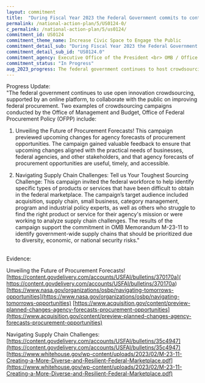 ```yaml
---
layout: commitment
title:  "During Fiscal Year 2023 the Federal Government commits to continuing to use open innovation techniques and crowd- sourcing tools to foster meaningful dialogue with individuals and organizations with expertise and interest in Federal procurement matters."
permalink: /national-action-plan/5/US0124-0/
c_permalink: /national-action-plan/5/us0124/
commitment_id: US0124
commitment_theme_name: Increase Civic Space to Engage the Public
commitment_detail_sub: "During Fiscal Year 2023 the Federal Government commits to continuing to use open innovation techniques and crowd- sourcing tools to foster meaningful dialogue with individuals and organizations with expertise and interest in Federal procurement matters."
commitment_detail_sub_id: "US0124.0"
commitment_agency: Executive Office of the President <br> OMB / Office of Federal Procurement Policy
commitment_status: "In Progress"
aug_2023_progress: The federal government continues to host crowdsourcing campaigns to gather valuable insights and feedback from a wide variety of stakeholders. These campaigns have been helpful in ensuring a more inclusive and informed decision-making approach on Federal procurement matters. Active campaigns are posted on <a href="https://www.challenge.gov/#active-challenges">https://www.challenge.gov/#active-challenges</a>
---
```

Progress Update: <br>
"The federal government continues to use open innovation crowdsourcing, supported by an online platform, to collaborate with the public on improving federal procurement. Two examples of crowdsourcing campaigns conducted by the Office of Management and Budget, Office of Federal Procurement Policy (OFPP) include:
 
 1. Unveiling the Future of Procurement Forecasts! This campaign previewed upcoming changes for agency forecasts of procurement opportunities. The campaign gained valuable feedback to ensure that upcoming changes aligned with the practical needs of businesses, federal agencies, and other stakeholders, and that agency forecasts of procurement opportunities are useful, timely, and accessible. ​
 
 2. Navigating Supply Chain Challenges: Tell us Your Toughest Sourcing Challenge: This campaign invited the federal workforce to help identify specific types of products or services that have been difficult to obtain in the federal marketplace. The campaign’s target audience included acquisition, supply chain, small business, category management, program and industrial policy experts, as well as others who struggle to find the right product or service for their agency's mission or were working to analyze supply chain challenges. The results of the campaign support the commitment in OMB Memorandum M-23-11 to identify government-wide supply chains that should be prioritized due to diversity, economic, or national security risks."<br>
<br>
Evidence: <br>

Unveiling the Future of Procurement Forecasts! 
 [https://content.govdelivery.com/accounts/USFAI/bulletins/370170a]( https://content.govdelivery.com/accounts/USFAI/bulletins/370170a)
 [https://www.nasa.gov/organizations/osbp/navigating-tomorrows-opportunities](https://www.nasa.gov/organizations/osbp/navigating-tomorrows-opportunities) 
 [https://www.acquisition.gov/content/preview-planned-changes-agency-forecasts-procurement-opportunities](https://www.acquisition.gov/content/preview-planned-changes-agency-forecasts-procurement-opportunities) 
 
 Navigating Supply Chain Challenges:
 [https://content.govdelivery.com/accounts/USFAI/bulletins/35c4947](https://content.govdelivery.com/accounts/USFAI/bulletins/35c4947) 
 [https://www.whitehouse.gov/wp-content/uploads/2023/02/M-23-11-Creating-a-More-Diverse-and-Resilient-Federal-Marketplace.pdf](https://www.whitehouse.gov/wp-content/uploads/2023/02/M-23-11-Creating-a-More-Diverse-and-Resilient-Federal-Marketplace.pdf)